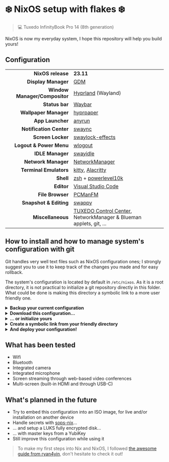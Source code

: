 # ❄️ NixOS setup with flakes ❄️
> 💻 Tuxedo InfinityBook Pro 14 (8th generation)

NixOS is now my everyday system, I hope this repository will help you build yours!

## Configuration

| | |
| ------------: | :------ |
| **NixOS release** | **23.11** |
| **Display Manager** | [GDM](https://wiki.archlinux.org/title/GDM) |
| **Window Manager/Compositor** | [Hyprland](https://hyprland.org/) (Wayland) |
| **Status bar** | [Waybar](https://github.com/Alexays/Waybar) |
| **Wallpaper Manager** | [hyprpaper](https://github.com/hyprwm/hyprpaper) |
| **App Launcher**    | [anyrun](https://github.com/Kirottu/anyrun) |
| **Notification Center** | [swaync](https://github.com/ErikReider/SwayNotificationCenter) |
| **Screen Locker** | [swaylock-effects](https://github.com/mortie/swaylock-effects) |
| **Logout & Power Menu** | [wlogout](https://github.com/ArtsyMacaw/wlogout) |
| **IDLE Manager** | [swayidle](https://github.com/swaywm/swayidle) |
| **Network Manager** | [NetworkManager](https://wiki.archlinux.org/title/NetworkManager) |
| **Terminal Emulators** | [kitty](https://sw.kovidgoyal.net/kitty/), [Alacritty](https://github.com/alacritty/alacritty) |
| **Shell** | [zsh](https://wiki.archlinux.org/title/zsh) + [powerlevel10k](https://github.com/romkatv/powerlevel10k) |
| **Editor** | [Visual Studio Code](https://code.visualstudio.com/) |
| **File Browser** | [PCManFM](https://wiki.archlinux.org/title/PCManFM) |
| **Snapshot & Editing** | [swappy](https://github.com/jtheoof/swappy) |
| **Miscellaneous** | [TUXEDO Control Center](https://www.tuxedocomputers.com/en/TUXEDO-Control-Center.tuxedo), NetworkManager & Blueman applets, git, ...|

## How to install and how to manage system's configuration with git

Git handles very well text files such as NixOS configuration ones; I strongly suggest you to use it to keep track of the changes you made and for easy rollback.

The system's configuration is located by default in `/etc/nixos`.
As it is a root directory, it is not practical to initialize a git repository directly in this folder.
What could be done is making this directory a symbolic link to a more user friendly one.

<details>
<summary><strong>Backup your current configuration</strong></summary>

```
sudo mv /etc/nixos /etc/nixos-old
```
</details>

<details>
<summary><strong>Download this configuration...</strong></summary>

```
cd ~/Documents && git clone git@github.com:LalieA/nixos-config.git
```
</details>

<details>
<summary><strong>... or initialize yours</strong></summary>

```
cd ~/Documents/nixos-config
cp -R /etc/nixos-old/* .
git init
```
</details>

<details>
<summary><strong>Create a symbolic link from your friendly directory</strong></summary>

```
sudo ln -s ~/Documents/nixos-config /etc/nixos
```
</details>

<details>
<summary><strong>And deploy your configuration!</strong></summary>

```
sudo nixos-rebuild switch
```
</details>

## What has been tested
- Wifi
- Bluetooth
- Integrated camera
- Integrated microphone
- Screen streaming through web-based video conferences
- Multi-screen (built-in HDMI and through USB-C)

## What's planned in the future
- Try to embed this configuration into an ISO image, for live and/or installation on another device
- Handle secrets with [sops-nix](https://github.com/Mic92/sops-nix)...
- ... and setup a LUKS fully encrypted disk...
- ... with master keys from a YubiKey
- Still improve this configuration while using it

> To make my first steps into Nix and NixOS, I followed [the awesome guide from ryan4yin](https://nixos-and-flakes.thiscute.world/introduction/), don't hesitate to check it out!
